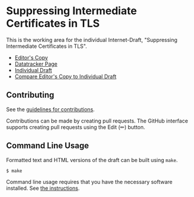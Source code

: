 # Suppressing Intermediate Certificates in TLS

This is the working area for the individual Internet-Draft, "Suppressing Intermediate Certificates in TLS".

* [Editor's Copy](https://martinthomson.github.io/tls-suppress-intermediates/#go.draft-thomson-tls-sic.html)
* [Datatracker Page](https://datatracker.ietf.org/doc/draft-thomson-tls-sic)
* [Individual Draft](https://datatracker.ietf.org/doc/html/draft-thomson-tls-sic)
* [Compare Editor's Copy to Individual Draft](https://martinthomson.github.io/tls-suppress-intermediates/#go.draft-thomson-tls-sic.diff)


## Contributing

See the
[guidelines for contributions](https://github.com/martinthomson/tls-suppress-intermediates/blob/master/CONTRIBUTING.md).

Contributions can be made by creating pull requests.
The GitHub interface supports creating pull requests using the Edit (✏) button.


## Command Line Usage

Formatted text and HTML versions of the draft can be built using `make`.

```sh
$ make
```

Command line usage requires that you have the necessary software installed.  See
[the instructions](https://github.com/martinthomson/i-d-template/blob/main/doc/SETUP.md).


